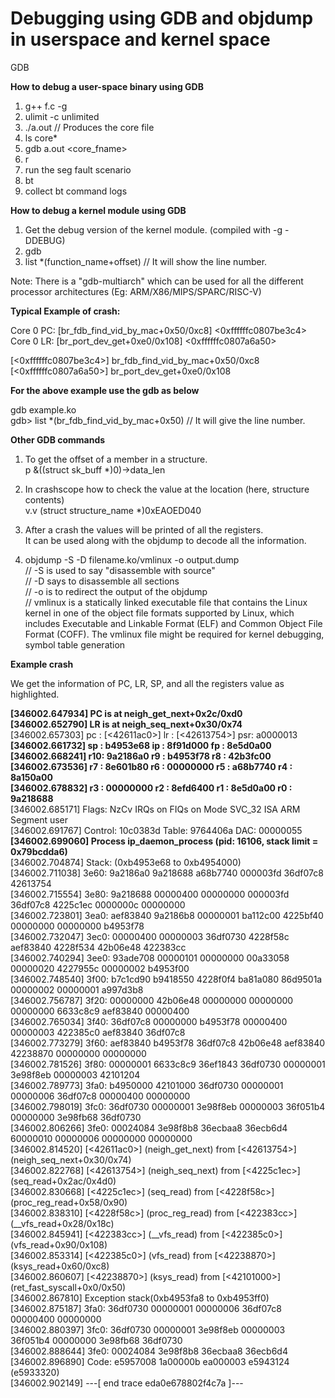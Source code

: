 # Debugging using GDB and objdump in userspace and kernel space
GDB


**How to debug a user-space binary using GDB**

1) g++ f.c -g
2) ulimit -c unlimited
3) ./a.out // Produces the core file
4) ls core*
5) gdb a.out <core_fname>
7) r
8) run the seg fault scenario
9) bt
10) collect bt command logs

**How to debug a kernel module using GDB**

1) Get the debug version of the kernel module. (compiled with -g -DDEBUG)
2) gdb
3) list *(function_name+offset) // It will show the line number.

Note: There is a "gdb-multiarch" which can be used for all the different processor architectures (Eg: ARM/X86/MIPS/SPARC/RISC-V)

**Typical Example of crash:**

Core 0 PC: [br_fdb_find_vid_by_mac+0x50/0xc8] <0xffffffc0807be3c4>\
Core 0 LR: [br_port_dev_get+0xe0/0x108] <0xffffffc0807a6a50>

[<0xffffffc0807be3c4>] br_fdb_find_vid_by_mac+0x50/0xc8\
[<0xffffffc0807a6a50>] br_port_dev_get+0xe0/0x108

**For the above example use the gdb as below**

gdb example.ko \
gdb> list *(br_fdb_find_vid_by_mac+0x50) // It will give the line number.

**Other GDB commands**
1) To get the offset of a member in a structure. \
    p &((struct sk_buff *)0)->data_len
   
2) In crashscope how to check the value at the location (here, structure contents) \
    v.v (struct structure_name *)0xEAOED040

3) After a crash the values will be printed of all the registers. \
   It can be used along with the objdump to decode all the information.

4) objdump -S -D filename.ko/vmlinux -o output.dump \
   // -S is used to say "disassemble with source" \
   // -D says to disassemble all sections \
   // -o is to redirect the output of the objdump \
   // vmlinux is a statically linked executable file that contains the Linux kernel in one of the object file formats supported by Linux, which includes Executable and Linkable Format (ELF) and Common Object File Format (COFF). The vmlinux file might be required for kernel debugging, symbol table generation 

**Example crash**

We get the information of PC, LR, SP, and all the registers value as highlighted.

**[346002.647934] PC is at neigh_get_next+0x2c/0xd0\
[346002.652790] LR is at neigh_seq_next+0x30/0x74**\
[346002.657303] pc : [<42611ac0>]    lr : [<42613754>]    psr: a0000013\
**[346002.661732] sp : b4953e68  ip : 8f91d000  fp : 8e5d0a00\
[346002.668241] r10: 9a2186a0  r9 : b4953f78  r8 : 42b3fc00\
[346002.673536] r7 : 8e601b80  r6 : 00000000  r5 : a68b7740  r4 : 8a150a00\
[346002.678832] r3 : 00000000  r2 : 8efd6400  r1 : 8e5d0a00  r0 : 9a218688**\
[346002.685171] Flags: NzCv  IRQs on  FIQs on  Mode SVC_32  ISA ARM  Segment user\
[346002.691767] Control: 10c0383d  Table: 9764406a  DAC: 00000055\
**[346002.699060] Process ip_daemon_process (pid: 16106, stack limit = 0x79bcdda6)**\
[346002.704874] Stack: (0xb4953e68 to 0xb4954000)\
[346002.711038] 3e60:                   9a2186a0 9a218688 a68b7740 000003fd 36df07c8 42613754\
[346002.715554] 3e80: 9a218688 00000400 00000000 000003fd 36df07c8 4225c1ec 0000000c 00000000\
[346002.723801] 3ea0: aef83840 9a2186b8 00000001 ba112c00 4225bf40 00000000 00000000 b4953f78\
[346002.732047] 3ec0: 00000400 00000003 36df0730 4228f58c aef83840 4228f534 42b06e48 422383cc\
[346002.740294] 3ee0: 93ade708 00000101 00000000 00a33058 00000020 4227955c 00000002 b4953f00\
[346002.748540] 3f00: b7c1cd90 b9418550 4228f0f4 ba81a080 86d9501a 00000002 00000001 a997d3b8\
[346002.756787] 3f20: 00000000 42b06e48 00000000 00000000 00000000 6633c8c9 aef83840 00000400\
[346002.765034] 3f40: 36df07c8 00000000 b4953f78 00000400 00000003 422385c0 aef83840 36df07c8\
[346002.773279] 3f60: aef83840 b4953f78 36df07c8 42b06e48 aef83840 42238870 00000000 00000000\
[346002.781526] 3f80: 00000001 6633c8c9 36ef1843 36df0730 00000001 3e98f8eb 00000003 42101204\
[346002.789773] 3fa0: b4950000 42101000 36df0730 00000001 00000006 36df07c8 00000400 00000000\
[346002.798019] 3fc0: 36df0730 00000001 3e98f8eb 00000003 36f051b4 00000000 3e98fb68 36df0730\
[346002.806266] 3fe0: 00024084 3e98f8b8 36ecbaa8 36ecb6d4 60000010 00000006 00000000 00000000\
[346002.814520] [<42611ac0>] (neigh_get_next) from [<42613754>] (neigh_seq_next+0x30/0x74)\
[346002.822768] [<42613754>] (neigh_seq_next) from [<4225c1ec>] (seq_read+0x2ac/0x4d0)\
[346002.830668] [<4225c1ec>] (seq_read) from [<4228f58c>] (proc_reg_read+0x58/0x90)\
[346002.838310] [<4228f58c>] (proc_reg_read) from [<422383cc>] (__vfs_read+0x28/0x18c)\
[346002.845941] [<422383cc>] (__vfs_read) from [<422385c0>] (vfs_read+0x90/0x108)\
[346002.853314] [<422385c0>] (vfs_read) from [<42238870>] (ksys_read+0x60/0xc8)\
[346002.860607] [<42238870>] (ksys_read) from [<42101000>] (ret_fast_syscall+0x0/0x50)\
[346002.867810] Exception stack(0xb4953fa8 to 0xb4953ff0)\
[346002.875187] 3fa0:                   36df0730 00000001 00000006 36df07c8 00000400 00000000\
[346002.880397] 3fc0: 36df0730 00000001 3e98f8eb 00000003 36f051b4 00000000 3e98fb68 36df0730\
[346002.888644] 3fe0: 00024084 3e98f8b8 36ecbaa8 36ecb6d4\
[346002.896890] Code: e5957008 1a00000b ea000003 e5943124 (e5933320)\
[346002.902149] ---[ end trace eda0e678802f4c7a ]---

